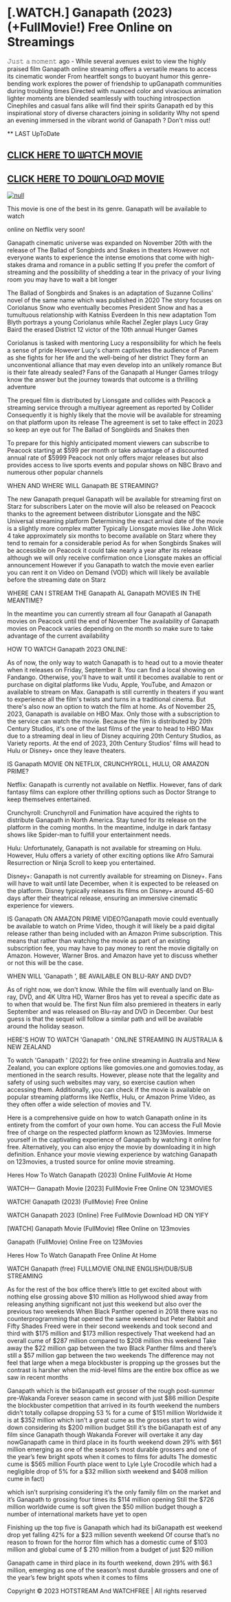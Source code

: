 # [.WATCH.] Ganapath (2023) (+FullMovie!) Free Online on Streamings
𝙹𝚞𝚜𝚝 𝚊 𝚖𝚘𝚖𝚎𝚗𝚝 ago - While several avenues exist to view the highly praised film Ganapath online streaming offers a versatile means to access its cinematic wonder From heartfelt songs to buoyant humor this genre-bending work explores the power of friendship to upGanapath communities during troubling times Directed with nuanced color and vivacious animation lighter moments are blended seamlessly with touching introspection Cinephiles and casual fans alike will find their spirits Ganapath ed by this inspirational story of diverse characters joining in solidarity Why not spend an evening immersed in the vibrant world of Ganapath ? Don't miss out!

** LAST UpToDate

## [CLICK HERE TO ᗯᗩTᑕᕼ MOVIE](http://see.4tv.live/movie/763118/Ganapath/watch)

## [CLICK HERE TO ᗪOᗯᑎᒪOᗩᗪ MOVIE](http://see.4tv.live/movie/763118/Ganapath/watch)

<p dir="auto"><a href="http://see.4tv.live/movie/763118/Ganapath/watch" rel="nofollow"><img src="https://static.wixstatic.com/media/855a25_043b5abeb4ae4d35ac003198e7fe56ed~mv2.gif" alt="null"></a></p>

This movie is one of the best in its genre. Ganapath will be available to watch

online on Netflix very soon!

Ganapath cinematic universe was expanded on November 20th with the release of The Ballad of Songbirds and Snakes in theaters However not everyone wants to experience the intense emotions that come with high-stakes drama and romance in a public setting If you prefer the comfort of streaming and the possibility of shedding a tear in the privacy of your living room you may have to wait a bit longer

The Ballad of Songbirds and Snakes is an adaptation of Suzanne Collins' novel of the same name which was published in 2020 The story focuses on Coriolanus Snow who eventually becomes President Snow and has a tumultuous relationship with Katniss Everdeen In this new adaptation Tom Blyth portrays a young Coriolanus while Rachel Zegler plays Lucy Gray Baird the erased District 12 victor of the 10th annual Hunger Games

Coriolanus is tasked with mentoring Lucy a responsibility for which he feels a sense of pride However Lucy's charm captivates the audience of Panem as she fights for her life and the well-being of her district They form an unconventional alliance that may even develop into an unlikely romance But is their fate already sealed? Fans of the Ganapath al Hunger Games trilogy know the answer but the journey towards that outcome is a thrilling adventure

The prequel film is distributed by Lionsgate and collides with Peacock a streaming service through a multiyear agreement as reported by Collider Consequently it is highly likely that the movie will be available for streaming on that platform upon its release The agreement is set to take effect in 2023 so keep an eye out for The Ballad of Songbirds and Snakes then

To prepare for this highly anticipated moment viewers can subscribe to Peacock starting at $599 per month or take advantage of a discounted annual rate of $5999 Peacock not only offers major releases but also provides access to live sports events and popular shows on NBC Bravo and numerous other popular channels

WHEN AND WHERE WILL Ganapath BE STREAMING?

The new Ganapath prequel Ganapath will be available for streaming first on Starz for subscribers Later on the movie will also be released on Peacock thanks to the agreement between distributor Lionsgate and the NBC Universal streaming platform Determining the exact arrival date of the movie is a slightly more complex matter Typically Lionsgate movies like John Wick 4 take approximately six months to become available on Starz where they tend to remain for a considerable period As for when Songbirds Snakes will be accessible on Peacock it could take nearly a year after its release although we will only receive confirmation once Lionsgate makes an official announcement However if you Ganapath to watch the movie even earlier you can rent it on Video on Demand (VOD) which will likely be available before the streaming date on Starz

WHERE CAN I STREAM THE Ganapath AL Ganapath MOVIES IN THE MEANTIME?

In the meantime you can currently stream all four Ganapath al Ganapath movies on Peacock until the end of November The availability of Ganapath movies on Peacock varies depending on the month so make sure to take advantage of the current availability

HOW TO WATCH Ganapath 2023 ONLINE:

As of now, the only way to watch Ganapath is to head out to a movie theater when it releases on Friday, September 8. You can find a local showing on Fandango. Otherwise, you'll have to wait until it becomes available to rent or purchase on digital platforms like Vudu, Apple, YouTube, and Amazon or available to stream on Max. Ganapath is still currently in theaters if you want to experience all the film's twists and turns in a traditional cinema. But there's also now an option to watch the film at home. As of November 25, 2023, Ganapath is available on HBO Max. Only those with a subscription to the service can watch the movie. Because the film is distributed by 20th Century Studios, it's one of the last films of the year to head to HBO Max due to a streaming deal in lieu of Disney acquiring 20th Century Studios, as Variety reports. At the end of 2023, 20th Century Studios' films will head to Hulu or Disney+ once they leave theaters.

IS Ganapath MOVIE ON NETFLIX, CRUNCHYROLL, HULU, OR AMAZON PRIME?

Netflix: Ganapath is currently not available on Netflix. However, fans of dark fantasy films can explore other thrilling options such as Doctor Strange to keep themselves entertained.

Crunchyroll: Crunchyroll and Funimation have acquired the rights to distribute Ganapath in North America. Stay tuned for its release on the platform in the coming months. In the meantime, indulge in dark fantasy shows like Spider-man to fulfill your entertainment needs.

Hulu: Unfortunately, Ganapath is not available for streaming on Hulu. However, Hulu offers a variety of other exciting options like Afro Samurai Resurrection or Ninja Scroll to keep you entertained.

Disney+: Ganapath is not currently available for streaming on Disney+. Fans will have to wait until late December, when it is expected to be released on the platform. Disney typically releases its films on Disney+ around 45-60 days after their theatrical release, ensuring an immersive cinematic experience for viewers.

IS Ganapath ON AMAZON PRIME VIDEO?Ganapath movie could eventually be available to watch on Prime Video, though it will likely be a paid digital release rather than being included with an Amazon Prime subscription. This means that rather than watching the movie as part of an existing subscription fee, you may have to pay money to rent the movie digitally on Amazon. However, Warner Bros. and Amazon have yet to discuss whether or not this will be the case.

WHEN WILL 'Ganapath ', BE AVAILABLE ON BLU-RAY AND DVD?

As of right now, we don't know. While the film will eventually land on Blu-ray, DVD, and 4K Ultra HD, Warner Bros has yet to reveal a specific date as to when that would be. The first Nun film also premiered in theaters in early September and was released on Blu-ray and DVD in December. Our best guess is that the sequel will follow a similar path and will be available around the holiday season.

HERE'S HOW TO WATCH 'Ganapath ' ONLINE STREAMING IN AUSTRALIA & NEW ZEALAND

To watch 'Ganapath ' (2022) for free online streaming in Australia and New Zealand, you can explore options like gomovies.one and gomovies.today, as mentioned in the search results. However, please note that the legality and safety of using such websites may vary, so exercise caution when accessing them. Additionally, you can check if the movie is available on popular streaming platforms like Netflix, Hulu, or Amazon Prime Video, as they often offer a wide selection of movies and TV.

Here is a comprehensive guide on how to watch Ganapath online in its entirety from the comfort of your own home. You can access the Full Movie free of charge on the respected platform known as 123Movies. Immerse yourself in the captivating experience of Ganapath by watching it online for free. Alternatively, you can also enjoy the movie by downloading it in high definition. Enhance your movie viewing experience by watching Ganapath on 123movies, a trusted source for online movie streaming.

Heres How To Watch Ganapath (2023) Online FullMovie At Home

WATCH— Ganapath Movie [2023] FullMovie Free Online ON 123MOVIES

WATCH! Ganapath (2023) (FullMovie) Free Online

WATCH Ganapath 2023 (Online) Free FullMovie Download HD ON YIFY

[WATCH] Ganapath Movie (FullMovie) fRee Online on 123movies

Ganapath (FullMovie) Online Free on 123Movies

Heres How To Watch Ganapath Free Online At Home

WATCH Ganapath (free) FULLMOVIE ONLINE ENGLISH/DUB/SUB STREAMING

As for the rest of the box office there’s little to get excited about with nothing else grossing above $10 million as Hollywood shied away from releasing anything significant not just this weekend but also over the previous two weekends When Black Panther opened in 2018 there was no counterprogramming that opened the same weekend but Peter Rabbit and Fifty Shades Freed were in their second weekends and took second and third with $175 million and $173 million respectively That weekend had an overall cume of $287 million compared to $208 million this weekend Take away the $22 million gap between the two Black Panther films and there’s still a $57 million gap between the two weekends The difference may not feel that large when a mega blockbuster is propping up the grosses but the contrast is harsher when the mid-level films are the entire box office as we saw in recent months

Ganapath which is the biGanapath est grosser of the rough post-summer pre-Wakanda Forever season came in second with just $86 million Despite the blockbuster competition that arrived in its fourth weekend the numbers didn’t totally collapse dropping 53 % for a cume of $151 million Worldwide it is at $352 million which isn’t a great cume as the grosses start to wind down considering its $200 million budget Still it’s the biGanapath est of any film since Ganapath though Wakanda Forever will overtake it any day nowGanapath came in third place in its fourth weekend down 29% with $61 million emerging as one of the season’s most durable grossers and one of the year’s few bright spots when it comes to films for adults The domestic cume is $565 million Fourth place went to Lyle Lyle Crocodile which had a negligible drop of 5% for a $32 million sixth weekend and $408 million cume in fact)

which isn’t surprising considering it’s the only family film on the market and it’s Ganapath to grossing four times its $114 million opening Still the $726 million worldwide cume is soft given the $50 million budget though a number of international markets have yet to open

Finishing up the top five is Ganapath which had its biGanapath est weekend drop yet falling 42% for a $23 million seventh weekend Of course that’s no reason to frown for the horror film which has a domestic cume of $103 million and global cume of $ 210 million from a budget of just $20 million

Ganapath came in third place in its fourth weekend, down 29% with $6.1 million, emerging as one of the season’s most durable grossers and one of the year’s few bright spots when it comes to films

Copyright © 2023 HOTSTREAM And WATCHFREE | All rights reserved
